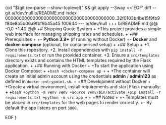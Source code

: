  (cd "$(git rev-parse --show-toplevel)" && git apply --3way <<'EOF' 
diff --git a//dev/null b/README.md
index 0000000000000000000000000000000000000000..32f0103b4be15f9fb9f84e8b5b06a9fbf9b45a45 100644
--- a//dev/null
+++ b/README.md
@@ -0,0 +1,40 @@
+# Shipping Quote System
+
+This project provides a simple web interface for managing shipping rates and schedules.
+
+## Prerequisites
+
+- **Python 3.9+** (if running without Docker)
+- **Docker** and **docker-compose** (optional, for containerised setup)
+
+## Setup
+
+1. Clone this repository.
+2. Install dependencies with `pip install -r requirements.txt` or run the provided container.
+3. Ensure a `src/templates` directory exists and contains the HTML templates required by the Flask application.
+
+## Running with Docker
+
+To start the application using Docker Compose:
+
+```bash
+docker-compose up
+```
+
+The container will create an initial admin account using the credentials **admin** / **admin123** as defined in `docker-entrypoint.sh`.
+
+## Development without Docker
+
+Create a virtual environment, install requirements and start Flask manually:
+
+```bash
+python -m venv venv
+source venv/bin/activate
+pip install -r requirements.txt
+python -m src.app
+```
+
+## Notes
+
+- Templates must be placed in `src/templates` for the web pages to render correctly.
+- By default the app listens on port `5000`.
 
EOF
)
